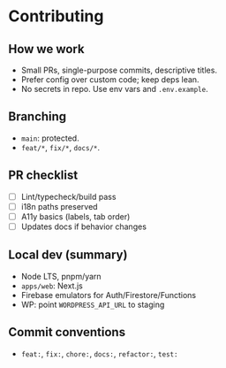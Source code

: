# Contributing

## How we work
- Small PRs, single-purpose commits, descriptive titles.
- Prefer config over custom code; keep deps lean.
- No secrets in repo. Use env vars and `.env.example`.

## Branching
- `main`: protected.  
- `feat/*`, `fix/*`, `docs/*`.

## PR checklist
- [ ] Lint/typecheck/build pass
- [ ] i18n paths preserved
- [ ] A11y basics (labels, tab order)
- [ ] Updates docs if behavior changes

## Local dev (summary)
- Node LTS, pnpm/yarn
- `apps/web`: Next.js
- Firebase emulators for Auth/Firestore/Functions
- WP: point `WORDPRESS_API_URL` to staging

## Commit conventions
- `feat:`, `fix:`, `chore:`, `docs:`, `refactor:`, `test:` 
